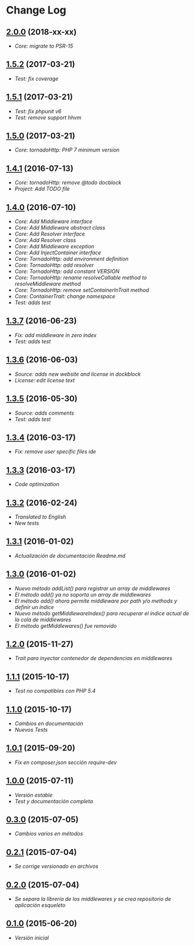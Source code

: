 # Change Log

## [2.0.0](https://github.com/danielspk/TornadoHttp/releases/tag/v2.0.0) (2018-xx-xx)

* *Core: migrate to PSR-15*

## [1.5.2](https://github.com/danielspk/TornadoHttp/releases/tag/v1.5.2) (2017-03-21)

* *Test: fix coverage*

## [1.5.1](https://github.com/danielspk/TornadoHttp/releases/tag/v1.5.1) (2017-03-21)

* *Test: fix phpunit v6*
* *Test: remove support hhvm*

## [1.5.0](https://github.com/danielspk/TornadoHttp/releases/tag/v1.5.0) (2017-03-21)

* *Core: tornadoHttp: PHP 7 minimum version*

## [1.4.1](https://github.com/danielspk/TornadoHttp/releases/tag/v1.4.1) (2016-07-13)

* *Core: tornadoHttp: remove @todo docblock*
* *Project: Add TODO file*

## [1.4.0](https://github.com/danielspk/TornadoHttp/releases/tag/v1.4.0) (2016-07-10)

* *Core: Add Middleware interface*
* *Core: Add Middleware abstract class*
* *Core: Add Resolver interface*
* *Core: Add Resolver class*
* *Core: Add Middleware exception*
* *Core: Add InjectContainer interface*
* *Core: TornadoHttp: add environment definition*
* *Core: TornadoHttp: add resolver*
* *Core: TornadoHttp: add constant VERSION*
* *Core: TornadoHttp: rename resolveCallable method to resolveMiddleware method*
* *Core: TornadoHttp: remove setContainerInTrait method*
* *Core: ContainerTrait: change namespace*
* *Test: adds test*

## [1.3.7](https://github.com/danielspk/TornadoHttp/releases/tag/v1.3.7) (2016-06-23)

* *Fix: add middleware in zero index*
* *Test: adds test*

## [1.3.6](https://github.com/danielspk/TornadoHttp/releases/tag/v1.3.6) (2016-06-03)

* *Source: adds new website and license in dockblock*
* *License: edit license text*

## [1.3.5](https://github.com/danielspk/TornadoHttp/releases/tag/v1.3.5) (2016-05-30)

* *Source: adds comments*
* *Test: adds test*

## [1.3.4](https://github.com/danielspk/TornadoHttp/releases/tag/v1.3.4) (2016-03-17)

* *Fix: remove user specific files ide*

## [1.3.3](https://github.com/danielspk/TornadoHttp/releases/tag/v1.3.3) (2016-03-17)

* *Code optimization*

## [1.3.2](https://github.com/danielspk/TornadoHttp/releases/tag/v1.3.2) (2016-02-24)

* *Translated to English*
* *New tests*

## [1.3.1](https://github.com/danielspk/TornadoHttp/releases/tag/v1.3.1) (2016-01-02)

* *Actualización de documentación Readme.md*

## [1.3.0](https://github.com/danielspk/TornadoHttp/releases/tag/v1.3.0) (2016-01-02)

* *Nuevo método addList() para registrar un array de middlewares*
* *El método add() ya no soporta un array de middlewares*
* *El método add() ahora permite middleware por path y/o methods y definir un índice*
* *Nuevo método getMiddlewareIndex() para recuperar el índice actual de la cola de middlewares*
* *El método getMiddlewares() fue removido*

## [1.2.0](https://github.com/danielspk/TornadoHttp/releases/tag/v1.2.0) (2015-11-27)

* *Trait para inyectar contenedor de dependencias en middlewares*

## [1.1.1](https://github.com/danielspk/TornadoHttp/releases/tag/v1.1.1) (2015-10-17)

* *Test no compatibles con PHP 5.4*

## [1.1.0](https://github.com/danielspk/TornadoHttp/releases/tag/v1.1.0) (2015-10-17)

* *Cambios en documentación*
* *Nuevos Tests*

## [1.0.1](https://github.com/danielspk/TornadoHttp/releases/tag/v1.0.1) (2015-09-20)

* *Fix en composer.json sección require-dev*

## [1.0.0](https://github.com/danielspk/TornadoHttp/releases/tag/v1.0.0) (2015-07-11)

* *Versión estable*
* *Test y documentación completa*

## [0.3.0](https://github.com/danielspk/TornadoHttp/releases/tag/v0.3.0) (2015-07-05)

* *Cambios varios en métodos*

## [0.2.1](https://github.com/danielspk/TornadoHttp/releases/tag/v0.2.1) (2015-07-04)

* *Se corrige versionado en archivos*

## [0.2.0](https://github.com/danielspk/TornadoHttp/releases/tag/v0.2.0) (2015-07-04)

* *Se separa la librería de los middlewares y se crea repositorio de aplicación esqueleto*

## [0.1.0](https://github.com/danielspk/TornadoHttp/releases/tag/v0.1.0) (2015-06-20)

* *Versión inicial*

